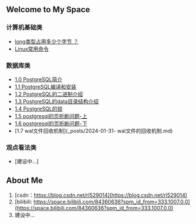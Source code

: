## Welcome to My Space

### 计算机基础类

* [long类型占用多少个字节 ？](_posts/2022-02-20-long数据类型的长度.md)
* [Linux常用命令](_posts/2024-01-25-Linux常用命令.md)

### 数据库类

* [1.0 PostgreSQL简介](_posts/2022-12-19-PostgreSQL介绍.md)
* [1.1 PostgreSQL编译和安装](_posts/2022-12-19-PostgreSQL编译和安装.md)
* [1.2 PostgreSQL的二进制介绍](_posts/2024-01-16-PostgreSQL的二进制.md)
* [1.3 PostgreSQL的data目录结构介绍](_posts/2024-01-16-PostgreSQL的data目录结构.md)
* [1.4 PostgreSQL的锁](_posts/2024-01-11-PostgreSQL的锁.md)
* [1.5 postgresql的页折断问题-上](_posts/2024-01-17-postgresql的full_page_writes-上.md)
* [1.6 postgresql的页折断问题-下](_posts/2024-01-17-postgresql的full_page_writes-下.md)
* [1.7 wal文件回收机制](_posts/2024-01-31- wal文件的回收机制.md)

### 观点看法类

* [建设中...]

## About Me

1. [csdn：https://blog.csdn.net/rl529014](https://blog.csdn.net/rl529014)
2. [bilibili: https://space.bilibili.com/84360636?spm_id_from=333.1007.0.0](https://space.bilibili.com/84360636?spm_id_from=333.1007.0.0)
3. 建设中...  